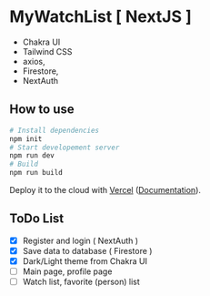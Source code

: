 # MyWatchList [ NextJS ]

- Chakra UI
- Tailwind CSS
- axios, 
- Firestore, 
- NextAuth

## How to use

```bash
# Install dependencies
npm init
# Start developement server
npm run dev
# Build
npm run build
```

Deploy it to the cloud with [Vercel](https://vercel.com/new?utm_source=github&utm_medium=readme&utm_campaign=next-example) ([Documentation](https://nextjs.org/docs/deployment)).

## ToDo List
- [x] Register and login ( NextAuth )
- [x] Save data to database ( Firestore )
- [x] Dark/Light theme from Chakra UI
- [ ] Main page, profile page
- [ ] Watch list, favorite (person) list
